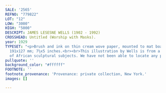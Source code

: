 ```yaml
---
SALE: '2565'
REFNO: "779822"
LOT: "12"
LOW: "3000"
HIGH: "5000"
DESCRIPT: JAMES LESESNE WELLS (1902 - 1992)
CROSSHEAD: Untitled (Worship with Masks).
year: 1929
TYPESET: "<p>Brush and ink on thin cream wove paper, mounted to mat board, circa 1929.
  191x127 mm; 7½x5 inches.<br><br>This illustration by Wells is from a series of drawings
  of African sculptural subjects. We have not been able to locate any publication.</p>"
pullquote: ''
background_color: "#ffffff"
FOOTNOTE: ''
footnote_provenance: 'Provenance: private collection, New York.'
images: []

---
```

